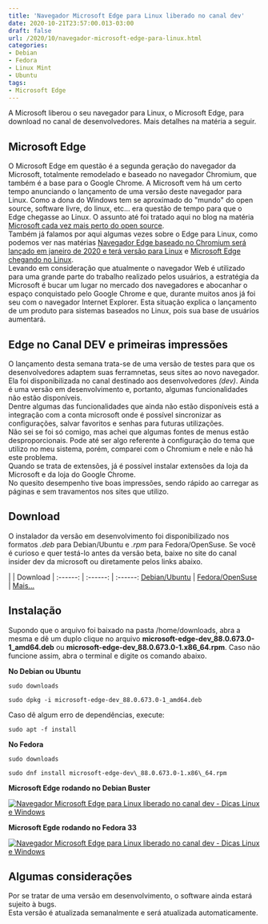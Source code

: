 ```yaml
---
title: 'Navegador Microsoft Edge para Linux liberado no canal dev'
date: 2020-10-21T23:57:00.013-03:00
draft: false
url: /2020/10/navegador-microsoft-edge-para-linux.html
categories:
- Debian
- Fedora
- Linux Mint
- Ubuntu
tags: 
- Microsoft Edge
---
```


A Microsoft liberou o seu navegador para Linux, o Microsoft Edge, para download no canal de desenvolvedores. Mais detalhes na matéria a seguir.

<!--more-->

## Microsoft Edge

  
O Microsoft Edge em questão é a segunda geração do navegador da Microsoft, totalmente remodelado e baseado no navegador Chromium, que também é a base para o Google Chrome. A Microsoft vem há um certo tempo anunciando o lançamento de uma versão deste navegador para Linux. Como a dona do Windows tem se aproximado do "mundo" do open source, software livre, do linux, etc... era questão de tempo para que o Edge chegasse ao Linux. O assunto até foi tratado aqui no blog na matéria [Microsoft cada vez mais perto do open source](https://info.wsouza.com.br/2019/05/microsoft-cada-vez-mais-perto-do-open-source.html).  
Também já falamos por aqui algumas vezes sobre o Edge para Linux, como podemos ver nas matérias [Navegador Edge baseado no Chromium será lançado em janeiro de 2020 e terá versão para Linux](https://info.wsouza.com.br/2020/09/microsoft-edge-chegando-no-linux.html) e [Microsoft Edge chegando no Linux](Microsoft%20Edge%20chegando%20no%20Linux).  
Levando em consideração que atualmente o navegador Web é utilizado para uma grande parte do trabalho realizado pelos usuários, a estratégia da Microsoft é bucar um lugar no mercado dos navegadores e abocanhar o espaço conquistado pelo Google Chrome e que, durante muitos anos já foi seu com o navegador Internet Explorer. Esta situação explica o lançamento de um produto para sistemas baseados no Linux, pois sua base de usuários aumentará.  
  

## Edge no Canal DEV e primeiras impressões

  
O lançamento desta semana trata-se de uma versão de testes para que os desenvolvedores adaptem suas ferramnetas, seus sites ao novo navegador. Ela foi disponibilizada no canal destinado aos desenvolvedores _(dev)_. Ainda é uma versão em desenvolvimento e, portanto, algumas funcionalidades não estão disponíveis.  
Dentre algumas das funcionalidades que ainda não estão disponíveis está a integração com a conta microsoft onde é possível sincronizar as configurações, salvar favoritos e senhas para futuras utilizações.  
Não sei se foi só comigo, mas achei que algumas fontes de menus estão desproporcionais. Pode até ser algo referente à configuração do tema que utilizo no meu sistema, porém, comparei com o Chromium e nele e não há este problema.  
Quando se trata de extensões, já é possível instalar extensões da loja da Microsoft e da loja do Google Chrome.  
No quesito desempenho tive boas impressões, sendo rápido ao carregar as páginas e sem travamentos nos sites que utilizo.  
  

## Download

  
O instalador da versão em desenvolvimento foi disponibilizado nos formatos _.deb_ para Debian/Ubuntu e _.rpm_ para Fedora/OpenSuse. Se você é curioso e quer testá-lo antes da versão beta, baixe no site do canal insider dev da microsoft ou diretamente pelos links abaixo.  
  

| | Download |
:------: | :------: | :------:
[ Debian/Ubuntu](https://www.microsoftedgeinsider.com/pt-br/download?platform=linux-deb) | [ Fedora/OpenSuse](https://www.microsoftedgeinsider.com/pt-br/download?platform=linux-rpm) | [ Mais...](https://www.microsoftedgeinsider.com/pt-br/download/)

## Instalação

  
Supondo que o arquivo foi baixado na pasta /home/downloads, abra a mesma e dê um duplo clique no arquivo **microsoft-edge-dev\_88.0.673.0-1\_amd64.deb** ou **microsoft-edge-dev\_88.0.673.0-1.x86\_64.rpm**. Caso não funcione assim, abra o terminal e digite os comando abaixo.  
  
**No Debian ou Ubuntu**  

`sudo downloads`

`sudo dpkg -i microsoft-edge-dev_88.0.673.0-1_amd64.deb`

  
Caso dê algum erro de dependências, execute:  

`sudo apt -f install`

  
**No Fedora** 

`sudo downloads`

`sudo dnf install microsoft-edge-dev\_88.0.673.0-1.x86\_64.rpm`
 
  
**Microsoft Edge rodando no Debian Buster**  

[![Navegador Microsoft Edge para Linux liberado no canal dev - Dicas Linux e Windows](https://1.bp.blogspot.com/-wInL1N15l3g/X5DsmxTLfYI/AAAAAAAAQiU/iXUO1OmO7-Iih3s4ElRStENBv5Q_wU5SACNcBGAsYHQ/s600/Captura%2Bde%2Btela%2Bde%2B2020-10-21%2B23-15-25.png "Navegador Microsoft Edge para Linux liberado no canal dev - Dicas Linux e Windows")](https://1.bp.blogspot.com/-wInL1N15l3g/X5DsmxTLfYI/AAAAAAAAQiU/iXUO1OmO7-Iih3s4ElRStENBv5Q_wU5SACNcBGAsYHQ/s1366/Captura%2Bde%2Btela%2Bde%2B2020-10-21%2B23-15-25.png)

  
**Microsoft Egde rodando no Fedora 33**  

[![Navegador Microsoft Edge para Linux liberado no canal dev - Dicas Linux e Windows](https://1.bp.blogspot.com/-aNNS2L-JKxo/X5Dy-0XMgkI/AAAAAAAAQig/w84jKCmRhzcuEKP65I2yKmOOsazmvm-7ACNcBGAsYHQ/s600/VirtualBox_Fedora%2B33_21_10_2020_23_43_33.png "Navegador Microsoft Edge para Linux liberado no canal dev - Dicas Linux e Windows")](https://1.bp.blogspot.com/-aNNS2L-JKxo/X5Dy-0XMgkI/AAAAAAAAQig/w84jKCmRhzcuEKP65I2yKmOOsazmvm-7ACNcBGAsYHQ/s1366/VirtualBox_Fedora%2B33_21_10_2020_23_43_33.png)

## Algumas considerações

 
Por se tratar de uma versão em desenvolvimento, o software ainda estará sujeito à bugs.  
Esta versão é atualizada semanalmente e será atualizada automaticamente.
